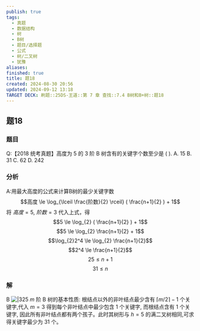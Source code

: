 ```yaml
---
publish: true
tags:
  - 真题
  - 数据结构
  - 树
  - B树
  - 题目/选择题
  - 公式
  - 树/二叉树
  - 犹豫
aliases: 
finished: true
title: 题18
created: 2024-08-30 20:56
updated: 2024-09-12 13:18
TARGET DECK: 刷题::25DS-王道::第 7 章 查找::7.4 B树和B+树::题18
---
```

## 题18
### 题目
Q:【2018 统考真题】高度为 5 的 3 阶 B 树含有的关键字个数至少是 ( ).
A. 15 
B. 31 
C. 62 
D. 242
### 分析 
A:用最大高度的公式来计算B树的最少关键字数
$$高度 \le \log_{\lceil \frac{阶数}{2} \rceil} ( \frac{n+1}{2} ) + 1$$
将 $高度=5$, $阶数=3$ 代入上式，得
$$5 \le \log_{2} ( \frac{n+1}{2} ) + 1$$
$$5 \le \log_{2} \frac{n+1}{2}  + 1$$
$$\log_{2}2^4 \le \log_{2} \frac{n+1}{2}$$
$$2^4 \le \frac{n+1}{2}$$
$$25 \le n+1$$
$$31 \le n$$
### 解 
B
![|325](https://img.hwenyi.live/202409122111237.webp)
$m$ 阶 $\mathrm{B}$ 树的基本性质: 根结点以外的非叶结点最少含有 $\lceil m/2\rceil  - 1$ 个关键字,代入 $m = 3$ 得到每个非叶结点中最少包含 1 个关键字, 而根结点含有 1 个关键字, 因此所有非叶结点都有两个孩子。此时其树形与 $h = 5$ 的满二叉树相同,可求得关键字最少为 31 个。


